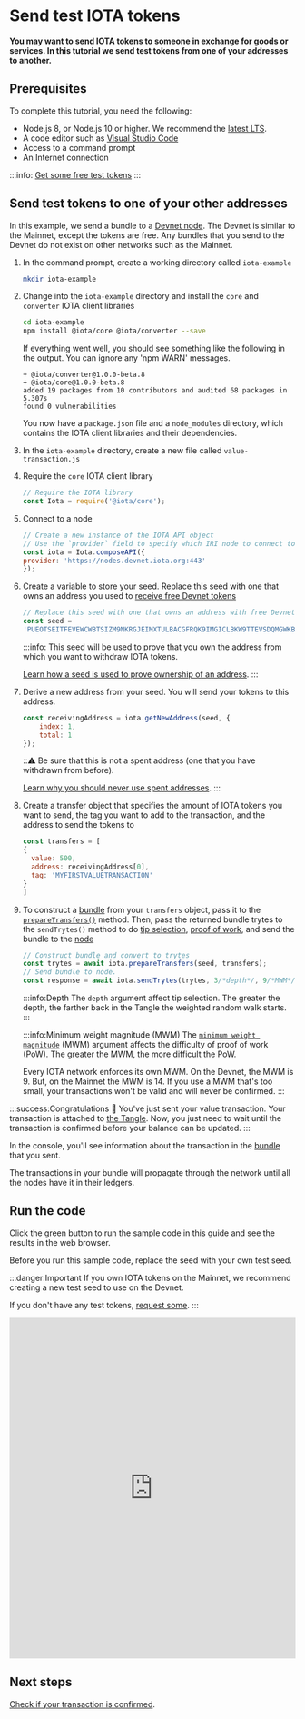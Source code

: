# Send test IOTA tokens

**You may want to send IOTA tokens to someone in exchange for goods or services. In this tutorial we send test tokens from one of your addresses to another.**

## Prerequisites

To complete this tutorial, you need the following:

* Node.js 8, or Node.js 10 or higher. We recommend the [latest LTS](https://nodejs.org/en/download/).
* A code editor such as [Visual Studio Code](https://code.visualstudio.com/Download)
* Access to a command prompt
* An Internet connection

:::info:
[Get some free test tokens](../tutorials/receive-test-tokens.md)
:::

## Send test tokens to one of your other addresses

In this example, we send a bundle to a [Devnet node](../references/iota-networks.md#devnet). The Devnet is similar to the Mainnet, except the tokens are free. Any bundles that you send to the Devnet do not exist on other networks such as the Mainnet.

1. In the command prompt, create a working directory called `iota-example`

    ```bash
    mkdir iota-example
    ```

2. Change into the `iota-example` directory and install the `core` and `converter` IOTA client libraries

    ```bash
    cd iota-example
    npm install @iota/core @iota/converter --save
    ```

    If everything went well, you should see something like the following in the output. You can ignore any 'npm WARN' messages.

    ```shell
    + @iota/converter@1.0.0-beta.8
    + @iota/core@1.0.0-beta.8
    added 19 packages from 10 contributors and audited 68 packages in 5.307s
    found 0 vulnerabilities
    ```

    You now have a `package.json` file and a `node_modules` directory, which contains the IOTA client libraries and their dependencies.

3. In the `iota-example` directory, create a new file called `value-transaction.js`

4. Require the `core` IOTA client library

    ```js
    // Require the IOTA library
    const Iota = require('@iota/core');
    ```

5. Connect to a node

    ```js
    // Create a new instance of the IOTA API object
    // Use the `provider` field to specify which IRI node to connect to
    const iota = Iota.composeAPI({
    provider: 'https://nodes.devnet.iota.org:443'
    });
    ```

6. Create a variable to store your seed. Replace this seed with one that owns an address you used to [receive free Devnet tokens](../tutorials/receive-test-tokens.md) 

    ```js
    // Replace this seed with one that owns an address with free Devnet tokens 
    const seed =
    'PUEOTSEITFEVEWCWBTSIZM9NKRGJEIMXTULBACGFRQK9IMGICLBKW9TTEVSDQMGWKBXPVCBMMCXWMNPDX';
    ```

    :::info:
    This seed will be used to prove that you own the address from which you want to withdraw IOTA tokens.

    [Learn how a seed is used to prove ownership of an address](root://iota-basics/0.1/concepts/addresses-and-signatures.md).
    :::

7. Derive a new address from your seed. You will send your tokens to this address.

    ```js
    const receivingAddress = iota.getNewAddress(seed, {
        index: 1,
        total: 1
    });
    ```

    :::warning:
    Be sure that this is not a spent address (one that you have withdrawn from before).

    [Learn why you should never use spent addresses](root://iota-basics/0.1/concepts/addresses-and-signatures.md#address-reuse).
    :::

8. Create a transfer object that specifies the amount of IOTA tokens you want to send, the tag you want to add to the transaction, and the address to send the tokens to

    ```js
    const transfers = [
    {
      value: 500,
      address: receivingAddress[0],
      tag: 'MYFIRSTVALUETRANSACTION'
    }
    ]
    ```

9. To construct a [bundle](../introduction/what-is-a-bundle.md) from your `transfers` object, pass it to the [`prepareTransfers()`](https://github.com/iotaledger/iota.js/blob/next/api_reference.md#module_core.prepareTransfers) method. Then, pass the returned bundle trytes to the `sendTrytes()` method to do [tip selection](root://the-tangle/0.1/concepts/tip-selection.md), [proof of work](root://the-tangle/0.1/concepts/proof-of-work.md), and send the bundle to the [node](../introduction/what-is-a-node.md)

    ```js
    // Construct bundle and convert to trytes
    const trytes = await iota.prepareTransfers(seed, transfers);
    // Send bundle to node.
    const response = await iota.sendTrytes(trytes, 3/*depth*/, 9/*MWM*/);
    ```

    :::info:Depth
    The `depth` argument affect tip selection. The greater the depth, the farther back in the Tangle the weighted random walk starts.
    :::
    
    :::info:Minimum weight magnitude (MWM)
    The [`minimum weight magnitude`](root://iota-basics/0.1/concepts/minimum-weight-magnitude.md) (MWM) argument affects the difficulty of proof of work (PoW). The greater the MWM, the more difficult the PoW.
    
    Every IOTA network enforces its own MWM. On the Devnet, the MWM is 9. But, on the Mainnet the MWM is 14. If you use a MWM that's too small, your transactions won't be valid and will never be confirmed.
    :::

:::success:Congratulations :tada:
You've just sent your value transaction. Your transaction is attached to [the Tangle](../introduction/what-is-the-tangle.md). Now, you just need to wait until the transaction is confirmed before your balance can be updated.
:::

In the console, you'll see information about the transaction in the [bundle](../introduction/what-is-a-bundle.md) that you sent.

The transactions in your bundle will propagate through the network until all the nodes have it in their ledgers.

## Run the code

Click the green button to run the sample code in this guide and see the results in the web browser.

Before you run this sample code, replace the seed with your own test seed.

:::danger:Important
If you own IOTA tokens on the Mainnet, we recommend creating a new test seed to use on the Devnet.

If you don't have any test tokens, [request some](../tutorials/receive-test-tokens.md).
:::

<iframe height="600px" width="100%" src="https://repl.it/@jake91/Send-IOTA-tokens-on-the-Devnet?lite=true" scrolling="no" frameborder="no" allowtransparency="true" allowfullscreen="true" sandbox="allow-forms allow-pointer-lock allow-popups allow-same-origin allow-scripts allow-modals"></iframe>

## Next steps

[Check if your transaction is confirmed](root://iota-basics/0.1/how-to-guides/check-transaction-confirmation.md).

